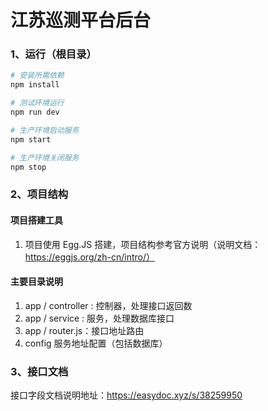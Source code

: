 # 江苏巡测平台后台

### 1、运行（根目录）

```bash
# 安装所需依赖
npm install

# 测试环境运行
npm run dev

# 生产环境启动服务
npm start

# 生产环境关闭服务
npm stop
```

### 2、项目结构

#### 项目搭建工具

1. 项目使用 Egg.JS 搭建，项目结构参考官方说明（说明文档：https://eggjs.org/zh-cn/intro/）

#### 主要目录说明

1. app / controller : 控制器，处理接口返回数
2. app / service : 服务，处理数据库接口
3. app / router.js：接口地址路由
4. config  服务地址配置（包括数据库）

### 3、接口文档

接口字段文档说明地址：https://easydoc.xyz/s/38259950